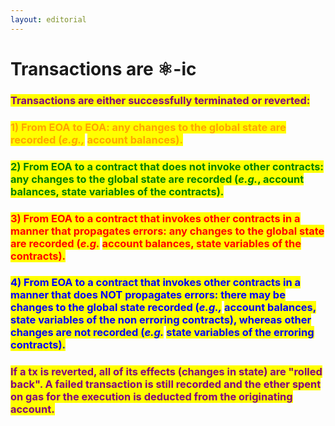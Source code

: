 ```yaml
---
layout: editorial
---
```


# Transactions are ⚛️-ic

### <mark style="color:purple;">Transactions are either successfully terminated or reverted:</mark>

### <mark style="color:orange;">1) From EOA to EOA: any changes to the global state are recorded (</mark>_<mark style="color:orange;">e.g.,</mark>_ <mark style="color:orange;"></mark><mark style="color:orange;">account balances).</mark>&#x20;

### <mark style="color:green;">2) From EOA to a contract that does not invoke other contracts: any changes to the global state are recorded (</mark>_<mark style="color:green;">e.g.</mark>_<mark style="color:green;">, account balances, state variables of the contracts).</mark>

### <mark style="color:red;">3) From EOA to a contract that invokes other contracts in a manner that propagates errors: any changes to the global state are recorded (</mark>_<mark style="color:red;">e.g.</mark>_ <mark style="color:red;"></mark><mark style="color:red;">account balances, state variables of the contracts).</mark>&#x20;

### <mark style="color:blue;">4) From EOA to a contract that invokes other contracts in a manner that does NOT propagates errors: there may be changes to the global state recorded (</mark>_<mark style="color:blue;">e.g.,</mark>_ <mark style="color:blue;"></mark><mark style="color:blue;">account balances, state variables of the non erroring contracts), whereas other changes are not recorded (</mark>_<mark style="color:blue;">e.g.</mark>_ <mark style="color:blue;"></mark><mark style="color:blue;">state variables of the erroring contracts).</mark>&#x20;

### <mark style="color:purple;">If a tx is reverted, all of its effects (changes in state) are "rolled back". A failed transaction is still recorded and the ether spent on gas for the execution is deducted from the originating account.</mark>
